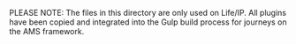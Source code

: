 PLEASE NOTE: The files in this directory are only used on Life/IP. All plugins have been copied and integrated into the Gulp build process for journeys on the AMS framework.